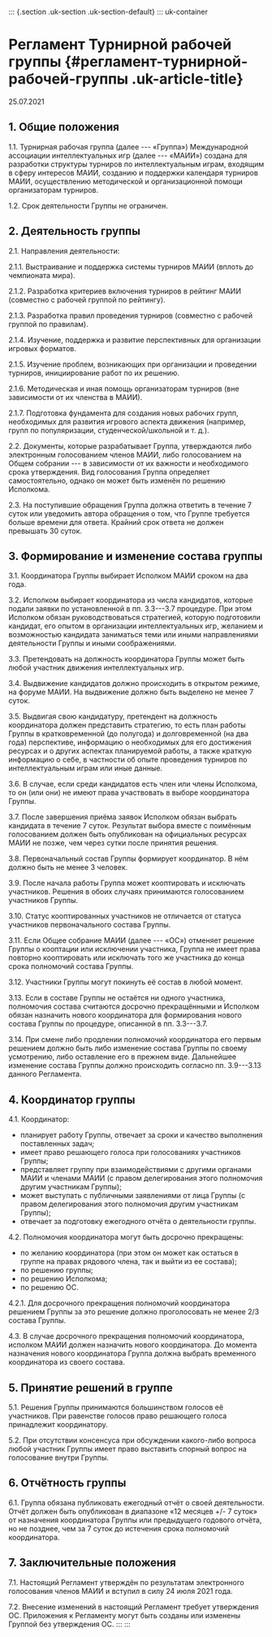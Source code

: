 ::: {.section .uk-section .uk-section-default}
::: uk-container
# Регламент Турнирной рабочей группы {#регламент-турнирной-рабочей-группы .uk-article-title}

25.07.2021

## 1. Общие положения

1.1. Турнирная рабочая группа (далее --- «Группа») Международной
ассоциации интеллектуальных игр (далее --- «МАИИ») создана для
разработки структуры турниров по интеллектуальным играм, входящим в
сферу интересов МАИИ, созданию и поддержки календаря турниров МАИИ,
осуществлению методической и организационной помощи организаторам
турниров.

1.2. Срок деятельности Группы не ограничен.

## 2. Деятельность группы

2.1. Направления деятельности:

2.1.1. Выстраивание и поддержка системы турниров МАИИ (вплоть до
чемпионата мира).

2.1.2. Разработка критериев включения турниров в рейтинг МАИИ (совместно
с рабочей группой по рейтингу).

2.1.3. Разработка правил проведения турниров (совместно с рабочей
группой по правилам).

2.1.4. Изучение, поддержка и развитие перспективных для организации
игровых форматов.

2.1.5. Изучение проблем, возникающих при организации и проведении
турниров, инициирование работ по их решению.

2.1.6. Методическая и иная помощь организаторам турниров (вне
зависимости от их членства в МАИИ).

2.1.7. Подготовка фундамента для создания новых рабочих групп,
необходимых для развития игрового аспекта движения (например, групп по
популяризации, студенческой/школьной и т. д.).

2.2. Документы, которые разрабатывает Группа, утверждаются либо
электронным голосованием членов МАИИ, либо голосованием на Общем
собрании --- в зависимости от их важности и необходимого срока
утверждения. Вид голосования Группа определяет самостоятельно, однако он
может быть изменён по решению Исполкома.

2.3. На поступившие обращения Группа должна ответить в течение 7 суток
или уведомить автора обращения о том, что Группе требуется больше
времени для ответа. Крайний срок ответа не должен превышать 30 суток.

## 3. Формирование и изменение состава группы

3.1. Координатора Группы выбирает Исполком МАИИ сроком на два года.

3.2. Исполком выбирает координатора из числа кандидатов, которые подали
заявки по установленной в пп. 3.3---3.7 процедуре. При этом Исполком
обязан руководствоваться стратегией, которую подготовили кандидат, его
опытом в организации интеллектуальных игр, желанием и возможностью
кандидата заниматься теми или иными направлениями деятельности Группы и
иными соображениями.

3.3. Претендовать на должность координатора Группы может быть любой
участник движения интеллектуальных игр.

3.4. Выдвижение кандидатов должно происходить в открытом режиме, на
форуме МАИИ. На выдвижение должно быть выделено не менее 7 суток.

3.5. Выдвигая свою кандидатуру, претендент на должность координатора
должен представить стратегию, то есть план работы Группы в
кратковременной (до полугода) и долговременной (на два года)
перспективе, информацию о необходимых для его достижения ресурсах и о
других аспектах планируемой работы, а также краткую информацию о себе, в
частности об опыте проведения турниров по интеллектуальным играм или
иные данные.

3.6. В случае, если среди кандидатов есть член или члены Исполкома, то
он (или они) не имеют права участвовать в выборе координатора Группы.

3.7. После завершения приёма заявок Исполком обязан выбрать кандидата в
течение 7 суток. Результат выбора вместе с поимённым голосованием должен
быть опубликован на официальных ресурсах МАИИ не позже, чем через сутки
после принятия решения.

3.8. Первоначальный состав Группы формирует координатор. В нём должно
быть не менее 3 человек.

3.9. После начала работы Группа может кооптировать и исключать
участников. Решения в обоих случаях принимаются голосованием участников
Группы.

3.10. Статус кооптированных участников не отличается от статуса
участников первоначального состава Группы.

3.11. Если Общее собрание МАИИ (далее --- «ОС») отменяет решение Группы
о кооптации или исключении участника, Группа не имеет права повторно
кооптировать или исключать того же участника до конца срока полномочий
состава Группы.

3.12. Участники Группы могут покинуть её состав в любой момент.

3.13. Если в составе Группы не остаётся ни одного участника, полномочия
состава считаются досрочно прекращёнными и Исполком обязан назначить
нового координатора для формирования нового состава Группы по процедуре,
описанной в пп. 3.3---3.7.

3.14. При смене либо продлении полномочий координатора его первым
решением должно быть либо изменение состава Группы по своему усмотрению,
либо оставление его в прежнем виде. Дальнейшее изменение состава Группы
должно происходить согласно пп. 3.9---3.13 данного Регламента.

## 4. Координатор группы

4.1. Координатор:

-   планирует работу Группы, отвечает за сроки и качество выполнения
    поставленных задач;
-   имеет право решающего голоса при голосованиях участников Группы;
-   представляет группу при взаимодействиями с другими органами МАИИ и
    членами МАИИ (с правом делегирования этого полномочия другим
    участникам Группы);
-   может выступать с публичными заявлениями от лица Группы (с правом
    делегирования этого полномочия другим участникам Группы);
-   отвечает за подготовку ежегодного отчёта о деятельности группы.

4.2. Полномочия координатора могут быть досрочно прекращены:

-   по желанию координатора (при этом он может как остаться в группе на
    правах рядового члена, так и выйти из ее состава);
-   по решению группы;
-   по решению Исполкома;
-   по решению ОС.

4.2.1. Для досрочного прекращения полномочий координатора решением
Группы за это решение должно проголосовать не менее 2/3 состава Группы.

4.3. В случае досрочного прекращения полномочий координатора, исполком
МАИИ должен назначить нового координатора. До момента назначения нового
координатора Группа должна выбрать временного координатора из своего
состава.

## 5. Принятие решений в группе

5.1. Решения Группы принимаются большинством голосов её участников. При
равенстве голосов право решающего голоса принадлежит координатору.

5.2. При отсутствии консенсуса при обсуждении какого-либо вопроса любой
участник Группы имеет право выставить спорный вопрос на голосование
внутри Группы.

## 6. Отчётность группы

6.1. Группа обязана публиковать ежегодный отчёт о своей деятельности.
Отчёт должен быть опубликован в диапазоне «12 месяцев +/- 7 суток» от
назначения координатора Группы или предыдущего годового отчёта, но не
позднее, чем за 7 суток до истечения срока полномочий координатора.

## 7. Заключительные положения

7.1. Настоящий Регламент утверждён по результатам электронного
голосования членов МАИИ и вступил в силу 24 июля 2021 года.

7.2. Внесение изменений в настоящий Регламент требует утверждения ОС.
Приложения к Регламенту могут быть созданы или изменены Группой без
утверждения ОС.
:::
:::
